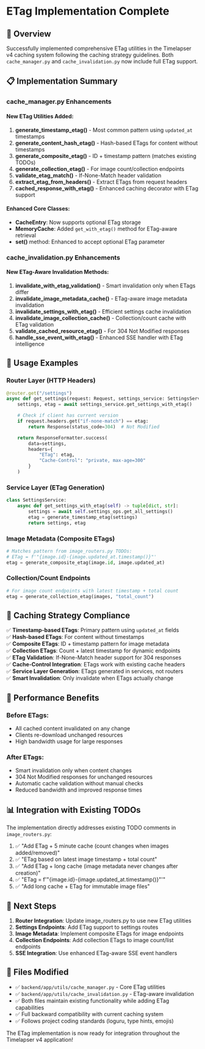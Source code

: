 # ETag Implementation Complete

## 🎯 Overview

Successfully implemented comprehensive ETag utilities in the Timelapser v4
caching system following the caching strategy guidelines. Both
`cache_manager.py` and `cache_invalidation.py` now include full ETag support.

## 📋 Implementation Summary

### cache_manager.py Enhancements

#### New ETag Utilities Added:

1. **generate_timestamp_etag()** - Most common pattern using `updated_at`
   timestamps
2. **generate_content_hash_etag()** - Hash-based ETags for content without
   timestamps
3. **generate_composite_etag()** - ID + timestamp pattern (matches existing
   TODOs)
4. **generate_collection_etag()** - For image count/collection endpoints
5. **validate_etag_match()** - If-None-Match header validation
6. **extract_etag_from_headers()** - Extract ETags from request headers
7. **cached_response_with_etag()** - Enhanced caching decorator with ETag
   support

#### Enhanced Core Classes:

- **CacheEntry**: Now supports optional ETag storage
- **MemoryCache**: Added `get_with_etag()` method for ETag-aware retrieval
- **set()** method: Enhanced to accept optional ETag parameter

### cache_invalidation.py Enhancements

#### New ETag-Aware Invalidation Methods:

1. **invalidate_with_etag_validation()** - Smart invalidation only when ETags
   differ
2. **invalidate_image_metadata_cache()** - ETag-aware image metadata
   invalidation
3. **invalidate_settings_with_etag()** - Efficient settings cache invalidation
4. **invalidate_image_collection_cache()** - Collection/count cache with ETag
   validation
5. **validate_cached_resource_etag()** - For 304 Not Modified responses
6. **handle_sse_event_with_etag()** - Enhanced SSE handler with ETag
   intelligence

## 🔧 Usage Examples

### Router Layer (HTTP Headers)

```python
@router.get("/settings")
async def get_settings(request: Request, settings_service: SettingsServiceDep):
    settings, etag = await settings_service.get_settings_with_etag()

    # Check if client has current version
    if request.headers.get("if-none-match") == etag:
        return Response(status_code=304)  # Not Modified

    return ResponseFormatter.success(
        data=settings,
        headers={
            "ETag": etag,
            "Cache-Control": "private, max-age=300"
        }
    )
```

### Service Layer (ETag Generation)

```python
class SettingsService:
    async def get_settings_with_etag(self) -> tuple[dict, str]:
        settings = await self.settings_ops.get_all_settings()
        etag = generate_timestamp_etag(settings)
        return settings, etag
```

### Image Metadata (Composite ETags)

```python
# Matches pattern from image_routers.py TODOs:
# ETag = f'"{image.id}-{image.updated_at.timestamp()}"'
etag = generate_composite_etag(image.id, image.updated_at)
```

### Collection/Count Endpoints

```python
# For image count endpoints with latest timestamp + total count
etag = generate_collection_etag(images, "total_count")
```

## 🎯 Caching Strategy Compliance

✅ **Timestamp-based ETags**: Primary pattern using `updated_at` fields  
✅ **Hash-based ETags**: For content without timestamps  
✅ **Composite ETags**: ID + timestamp pattern for image metadata  
✅ **Collection ETags**: Count + latest timestamp for dynamic endpoints  
✅ **ETag Validation**: If-None-Match header support for 304 responses  
✅ **Cache-Control Integration**: ETags work with existing cache headers  
✅ **Service Layer Generation**: ETags generated in services, not routers  
✅ **Smart Invalidation**: Only invalidate when ETags actually change

## 🚀 Performance Benefits

### Before ETags:

- All cached content invalidated on any change
- Clients re-download unchanged resources
- High bandwidth usage for large responses

### After ETags:

- Smart invalidation only when content changes
- 304 Not Modified responses for unchanged resources
- Automatic cache validation without manual checks
- Reduced bandwidth and improved response times

## 📊 Integration with Existing TODOs

The implementation directly addresses existing TODO comments in
`image_routers.py`:

1. ✅ "Add ETag + 5 minute cache (count changes when images added/removed)"
2. ✅ "ETag based on latest image timestamp + total count"
3. ✅ "Add ETag + long cache (image metadata never changes after creation)"
4. ✅ "ETag = f'"{image.id}-{image.updated_at.timestamp()}"'"
5. ✅ "Add long cache + ETag for immutable image files"

## 🎯 Next Steps

1. **Router Integration**: Update image_routers.py to use new ETag utilities
2. **Settings Endpoints**: Add ETag support to settings routes
3. **Image Metadata**: Implement composite ETags for image endpoints
4. **Collection Endpoints**: Add collection ETags to image count/list endpoints
5. **SSE Integration**: Use enhanced ETag-aware SSE event handlers

## 📄 Files Modified

- ✅ `backend/app/utils/cache_manager.py` - Core ETag utilities
- ✅ `backend/app/utils/cache_invalidation.py` - ETag-aware invalidation
- ✅ Both files maintain existing functionality while adding ETag capabilities
- ✅ Full backward compatibility with current caching system
- ✅ Follows project coding standards (loguru, type hints, emojis)

The ETag implementation is now ready for integration throughout the Timelapser
v4 application!
